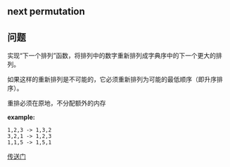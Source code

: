 ## next permutation
## 问题
实现“下一个排列”函数，将排列中的数字重新排列成字典序中的下一个更大的排列。

如果这样的重新排列是不可能的，它必须重新排列为可能的最低顺序（即升序排序）。

重排必须在原地，不分配额外的内存

**example:**
```
1,2,3 -> 1,3,2
3,2,1 -> 1,2,3
1,1,5 -> 1,5,1
```

[传送门](https://github.com/coells/100days/blob/master/day%2003%20-%20next%20permutation.ipynb)